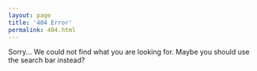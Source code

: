 ```yaml
---
layout: page
title: '404 Error'
permalink: 404.html
---
```


Sorry... We could not find what you are looking for. Maybe you should use the search bar instead?